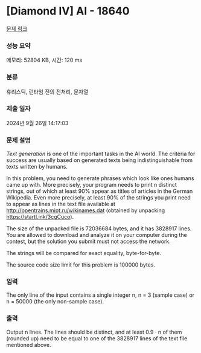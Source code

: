 # [Diamond IV] AI - 18640 

[문제 링크](https://www.acmicpc.net/problem/18640) 

### 성능 요약

메모리: 52804 KB, 시간: 120 ms

### 분류

휴리스틱, 런타임 전의 전처리, 문자열

### 제출 일자

2024년 9월 26일 14:17:03

### 문제 설명

<p><em>Text generation</em> is one of the important tasks in the AI world. The criteria for success are usually based on generated texts being indistinguishable from texts written by humans.</p>

<p>In this problem, you need to generate phrases which look like ones humans came up with. More precisely, your program needs to print n distinct strings, out of which at least 90% appear as titles of articles in the German Wikipedia. Even more precisely, at least 90% of the strings you print need to appear as lines in the text file available at <a href="http://opentrains.mipt.ru/wikinames.dat">http://opentrains.mipt.ru/wikinames.dat</a> (obtained by unpacking <a href="https://startl.ink/3cgCuco">https://startl.ink/3cgCuco</a>).</p>

<p>The size of the unpacked file is 72036684 bytes, and it has 3828917 lines. You are allowed to download and analyze it on your computer during the contest, but the solution you submit must not access the network.</p>

<p>The strings will be compared for exact equality, byte-for-byte.</p>

<p>The source code size limit for this problem is 100000 bytes.</p>

### 입력 

 <p>The only line of the input contains a single integer n, n = 3 (sample case) or n = 50000 (the only non-sample case).</p>

### 출력 

 <p>Output n lines. The lines should be distinct, and at least 0.9 · n of them (rounded up) need to be equal to one of the 3828917 lines of the text file mentioned above.</p>

